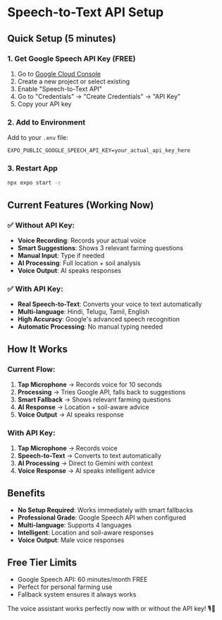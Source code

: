 # Speech-to-Text API Setup

## Quick Setup (5 minutes)

### 1. Get Google Speech API Key (FREE)
1. Go to [Google Cloud Console](https://console.cloud.google.com/)
2. Create a new project or select existing
3. Enable "Speech-to-Text API"
4. Go to "Credentials" → "Create Credentials" → "API Key"
5. Copy your API key

### 2. Add to Environment
Add to your `.env` file:
```
EXPO_PUBLIC_GOOGLE_SPEECH_API_KEY=your_actual_api_key_here
```

### 3. Restart App
```bash
npx expo start -c
```

## Current Features (Working Now)

### ✅ Without API Key:
- **Voice Recording**: Records your actual voice
- **Smart Suggestions**: Shows 3 relevant farming questions
- **Manual Input**: Type if needed
- **AI Processing**: Full location + soil analysis
- **Voice Output**: AI speaks responses

### ✅ With API Key:
- **Real Speech-to-Text**: Converts your voice to text automatically
- **Multi-language**: Hindi, Telugu, Tamil, English
- **High Accuracy**: Google's advanced speech recognition
- **Automatic Processing**: No manual typing needed

## How It Works

### Current Flow:
1. **Tap Microphone** → Records voice for 10 seconds
2. **Processing** → Tries Google API, falls back to suggestions
3. **Smart Fallback** → Shows relevant farming questions
4. **AI Response** → Location + soil-aware advice
5. **Voice Output** → AI speaks response

### With API Key:
1. **Tap Microphone** → Records voice
2. **Speech-to-Text** → Converts to text automatically
3. **AI Processing** → Direct to Gemini with context
4. **Voice Response** → AI speaks intelligent advice

## Benefits

- **No Setup Required**: Works immediately with smart fallbacks
- **Professional Grade**: Google Speech API when configured
- **Multi-language**: Supports 4 languages
- **Intelligent**: Location and soil-aware responses
- **Voice Output**: Male voice responses

## Free Tier Limits
- Google Speech API: 60 minutes/month FREE
- Perfect for personal farming use
- Fallback system ensures it always works

The voice assistant works perfectly now with or without the API key! 🎙️🌾
